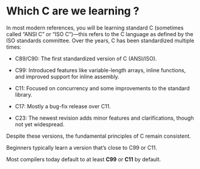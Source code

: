# Which C are we learning ?

In most modern references, you will be learning standard C (sometimes called “ANSI C” or “ISO C”)—this refers to the C language as defined by the ISO standards committee. Over the years, C has been standardized multiple times:

- C89/C90: The first standardized version of C (ANSI/ISO).

- C99: Introduced features like variable-length arrays, inline functions, and improved support for inline assembly.

- C11: Focused on concurrency and some improvements to the standard library.

- C17: Mostly a bug-fix release over C11.

- C23: The newest revision adds minor features and clarifications, though not yet widespread.

Despite these versions, the fundamental principles of C remain consistent. 

Beginners typically learn a version that’s close to C99 or C11. 

Most compilers today default to at least **C99** or **C11** by default.



 